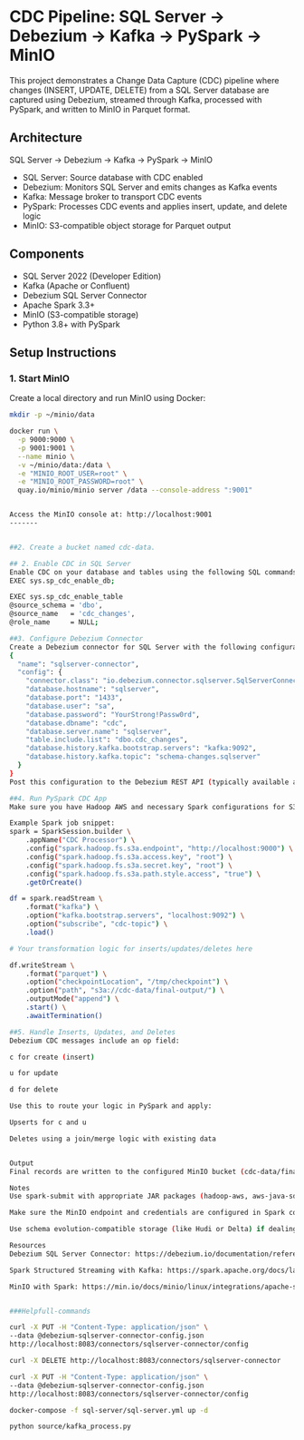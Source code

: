 # CDC Pipeline: SQL Server → Debezium → Kafka → PySpark → MinIO

This project demonstrates a Change Data Capture (CDC) pipeline where changes (INSERT, UPDATE, DELETE) from a SQL Server database are captured using Debezium, streamed through Kafka, processed with PySpark, and written to MinIO in Parquet format.

## Architecture

SQL Server → Debezium → Kafka → PySpark → MinIO

- SQL Server: Source database with CDC enabled
- Debezium: Monitors SQL Server and emits changes as Kafka events
- Kafka: Message broker to transport CDC events
- PySpark: Processes CDC events and applies insert, update, and delete logic
- MinIO: S3-compatible object storage for Parquet output

## Components

- SQL Server 2022 (Developer Edition)
- Kafka (Apache or Confluent)
- Debezium SQL Server Connector
- Apache Spark 3.3+
- MinIO (S3-compatible storage)
- Python 3.8+ with PySpark

## Setup Instructions

### 1. Start MinIO

Create a local directory and run MinIO using Docker:

```bash
mkdir -p ~/minio/data

docker run \
  -p 9000:9000 \
  -p 9001:9001 \
  --name minio \
  -v ~/minio/data:/data \
  -e "MINIO_ROOT_USER=root" \
  -e "MINIO_ROOT_PASSWORD=root" \
  quay.io/minio/minio server /data --console-address ":9001"


Access the MinIO console at: http://localhost:9001
-------


##2. Create a bucket named cdc-data.

## 2. Enable CDC in SQL Server
Enable CDC on your database and tables using the following SQL commands:
EXEC sys.sp_cdc_enable_db;

EXEC sys.sp_cdc_enable_table  
@source_schema = 'dbo',  
@source_name   = 'cdc_changes',  
@role_name     = NULL;

##3. Configure Debezium Connector
Create a Debezium connector for SQL Server with the following configuration:
{
  "name": "sqlserver-connector",
  "config": {
    "connector.class": "io.debezium.connector.sqlserver.SqlServerConnector",
    "database.hostname": "sqlserver",
    "database.port": "1433",
    "database.user": "sa",
    "database.password": "YourStrong!Passw0rd",
    "database.dbname": "cdc",
    "database.server.name": "sqlserver",
    "table.include.list": "dbo.cdc_changes",
    "database.history.kafka.bootstrap.servers": "kafka:9092",
    "database.history.kafka.topic": "schema-changes.sqlserver"
  }
}
Post this configuration to the Debezium REST API (typically available at http://localhost:8083).

##4. Run PySpark CDC App
Make sure you have Hadoop AWS and necessary Spark configurations for S3A/MinIO.

Example Spark job snippet:
spark = SparkSession.builder \
    .appName("CDC Processor") \
    .config("spark.hadoop.fs.s3a.endpoint", "http://localhost:9000") \
    .config("spark.hadoop.fs.s3a.access.key", "root") \
    .config("spark.hadoop.fs.s3a.secret.key", "root") \
    .config("spark.hadoop.fs.s3a.path.style.access", "true") \
    .getOrCreate()

df = spark.readStream \
    .format("kafka") \
    .option("kafka.bootstrap.servers", "localhost:9092") \
    .option("subscribe", "cdc-topic") \
    .load()

# Your transformation logic for inserts/updates/deletes here

df.writeStream \
    .format("parquet") \
    .option("checkpointLocation", "/tmp/checkpoint") \
    .option("path", "s3a://cdc-data/final-output/") \
    .outputMode("append") \
    .start() \
    .awaitTermination()

##5. Handle Inserts, Updates, and Deletes
Debezium CDC messages include an op field:

c for create (insert)

u for update

d for delete

Use this to route your logic in PySpark and apply:

Upserts for c and u

Deletes using a join/merge logic with existing data


Output
Final records are written to the configured MinIO bucket (cdc-data/final-output/) in Parquet format.

Notes
Use spark-submit with appropriate JAR packages (hadoop-aws, aws-java-sdk) when running the Spark job.

Make sure the MinIO endpoint and credentials are configured in Spark correctly.

Use schema evolution-compatible storage (like Hudi or Delta) if dealing with frequent schema changes.

Resources
Debezium SQL Server Connector: https://debezium.io/documentation/reference/connectors/sqlserver.html

Spark Structured Streaming with Kafka: https://spark.apache.org/docs/latest/structured-streaming-kafka-integration.html

MinIO with Spark: https://min.io/docs/minio/linux/integrations/apache-spark.html


###Helpfull-commands

curl -X PUT -H "Content-Type: application/json" \
--data @debezium-sqlserver-connector-config.json
http://localhost:8083/connectors/sqlserver-connector/config

curl -X DELETE http://localhost:8083/connectors/sqlserver-connector

curl -X PUT -H "Content-Type: application/json" \
--data @debezium-sqlserver-connector-config.json
http://localhost:8083/connectors/sqlserver-connector/config

docker-compose -f sql-server/sql-server.yml up -d

python source/kafka_process.py
